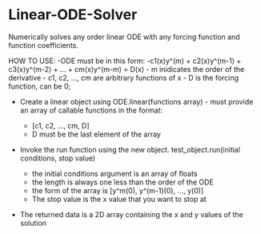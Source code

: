 # Linear-ODE-Solver
Numerically solves any order linear ODE with any forcing function and function coefficients.

HOW TO USE:
  -ODE must be in this form:
    -c1(x)y^(m) + c2(x)y^(m-1) + c3(x)y^(m-2) + ... + cm(x)y^(m-m) = D(x)
    - m inidicates the order of the derivative
    - c1, c2, ..., cm are arbitrary functions of x
    - D is the forcing function, can be 0;
    
   - Create a linear object using ODE.linear(functions array)
    - must provide an array of callable functions in the format:
      - [c1, c2, ..., cm, D]
      - D must be the last element of the array

   - Invoke the run function using the new object.
      test_object.run(initial conditions, stop value)
      - the initial conditions argument is an array of floats
      - the length is always one less than the order of the ODE
      - the form of the array is [y^m(0), y^(m-1)(0), ..., y(0)]
      - The stop value is the x value that you want to stop at
   
   - The returned data is a 2D array containing the x and y values of the solution
